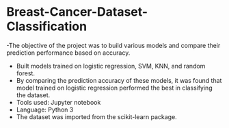 # Breast-Cancer-Dataset-Classification
-The objective of the project was to build various models and compare their prediction performance based on accuracy.
- Built models trained on logistic regression, SVM, KNN, and random forest. 
- By comparing the prediction accuracy of these models, it was found that model trained on logistic regression performed the best in   classifying the dataset.
- Tools used: Jupyter notebook
- Language: Python 3
- The dataset was imported from the scikit-learn package.
